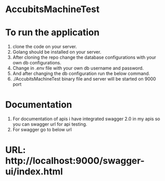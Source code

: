 # AccubitsMachineTest
# To run the application
1. clone the code on your server.
2. Golang should be installed on your server.
3. After cloning the repo change the database configurations with your own db configurations.
4. Change in .env file with your own db username and password.
5. And after changing the db configuration run the below command.
6. ./AccubitsMachineTest binary file and server will be started on 9000 port

# Documentation
1. For documentation of apis i have integrated swagger 2.0 in my apis so you can swagger url for api testing.
2. For swagger go to below url
# URL: http://localhost:9000/swagger-ui/index.html
